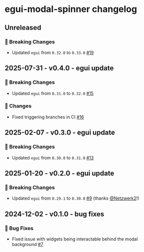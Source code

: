 # egui-modal-spinner changelog

## Unreleased

### 🚨 Breaking Changes

- Updated `egui` from `0.32.0` to `0.33.0` [#19](https://github.com/jannistpl/egui-modal-spinner/pull/19)

## 2025-07-31 - v0.4.0 - egui update

### 🚨 Breaking Changes

- Updated `egui` from `0.31.0` to `0.32.0` [#15](https://github.com/jannistpl/egui-modal-spinner/pull/15)

### 🔧 Changes

- Fixed triggering branches in CI [#16](https://github.com/jannistpl/egui-modal-spinner/pull/16)

## 2025-02-07 - v0.3.0 - egui update

### 🚨 Breaking Changes

- Updated `egui` from `0.30.0` to `0.31.0` [#13](https://github.com/jannistpl/egui-modal-spinner/pull/13)

## 2025-01-20 - v0.2.0 - egui update

### 🚨 Breaking Changes

- Updated `egui` from `0.29.1` to `0.30.0` [#9](https://github.com/jannistpl/egui-modal-spinner/pull/9) (thanks [@Netzwerk2](https://github.com/Netzwerk2)!)

## 2024-12-02 - v0.1.0 - bug fixes

### 🐛 Bug Fixes
- Fixed issue with widgets being interactable behind the modal background [#7](https://github.com/jannistpl/egui-modal-spinner/pull/7)
